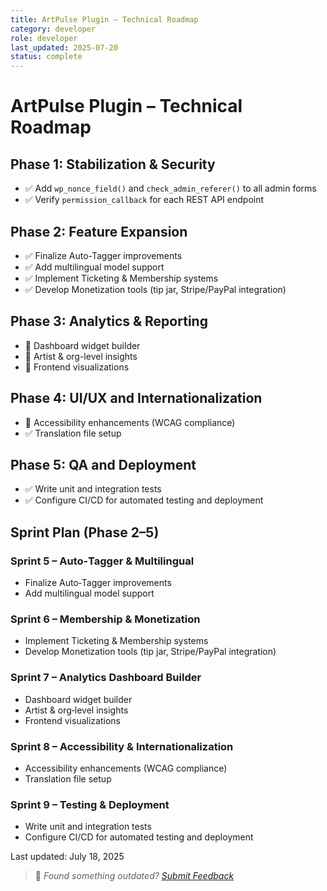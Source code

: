 ```yaml
---
title: ArtPulse Plugin – Technical Roadmap
category: developer
role: developer
last_updated: 2025-07-20
status: complete
---
```

# ArtPulse Plugin – Technical Roadmap

## Phase 1: Stabilization & Security
- ✅ Add `wp_nonce_field()` and `check_admin_referer()` to all admin forms
- ✅ Verify `permission_callback` for each REST API endpoint

## Phase 2: Feature Expansion
- ✅ Finalize Auto-Tagger improvements
- ✅ Add multilingual model support
- ✅ Implement Ticketing & Membership systems
- ✅ Develop Monetization tools (tip jar, Stripe/PayPal integration)

## Phase 3: Analytics & Reporting
- 🔲 Dashboard widget builder
- 🔲 Artist & org-level insights
- 🔲 Frontend visualizations

## Phase 4: UI/UX and Internationalization
- 🔲 Accessibility enhancements (WCAG compliance)
- ✅ Translation file setup

## Phase 5: QA and Deployment
- ✅ Write unit and integration tests
- ✅ Configure CI/CD for automated testing and deployment

## Sprint Plan (Phase 2–5)

### Sprint 5 – Auto‑Tagger & Multilingual
- Finalize Auto‑Tagger improvements
- Add multilingual model support

### Sprint 6 – Membership & Monetization
- Implement Ticketing & Membership systems
- Develop Monetization tools (tip jar, Stripe/PayPal integration)

### Sprint 7 – Analytics Dashboard Builder
- Dashboard widget builder
- Artist & org‑level insights
- Frontend visualizations

### Sprint 8 – Accessibility & Internationalization
- Accessibility enhancements (WCAG compliance)
- Translation file setup

### Sprint 9 – Testing & Deployment
- Write unit and integration tests
- Configure CI/CD for automated testing and deployment

Last updated: July 18, 2025

> 💬 *Found something outdated? [Submit Feedback](../feedback.md)*
